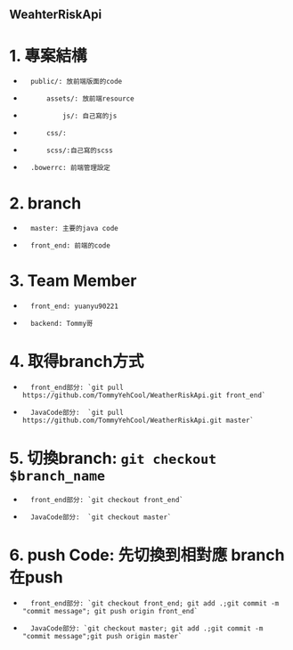 ## WeahterRiskApi
#   1. 專案結構
+       public/: 放前端版面的code
+           assets/: 放前端resource
+               js/: 自己寫的js 
+           css/:
+           scss/:自己寫的scss
+       .bowerrc: 前端管理設定
#  2.  branch
+       master: 主要的java code
+       front_end: 前端的code
#  3.  Team Member
+       front_end: yuanyu90221
+       backend: Tommy哥
#  4.  取得branch方式
+       front_end部分: `git pull https://github.com/TommyYehCool/WeatherRiskApi.git front_end`
+       JavaCode部分:  `git pull https://github.com/TommyYehCool/WeatherRiskApi.git master`
#  5.  切換branch: `git checkout $branch_name`
+       front_end部分: `git checkout front_end`
+       JavaCode部分:  `git checkout master`
#  6.  push Code: 先切換到相對應 branch 在push
+       front_end部分: `git checkout front_end; git add .;git commit -m "commit message"; git push origin front_end`
+       JavaCode部分: `git checkout master; git add .;git commit -m "commit message";git push origin master`